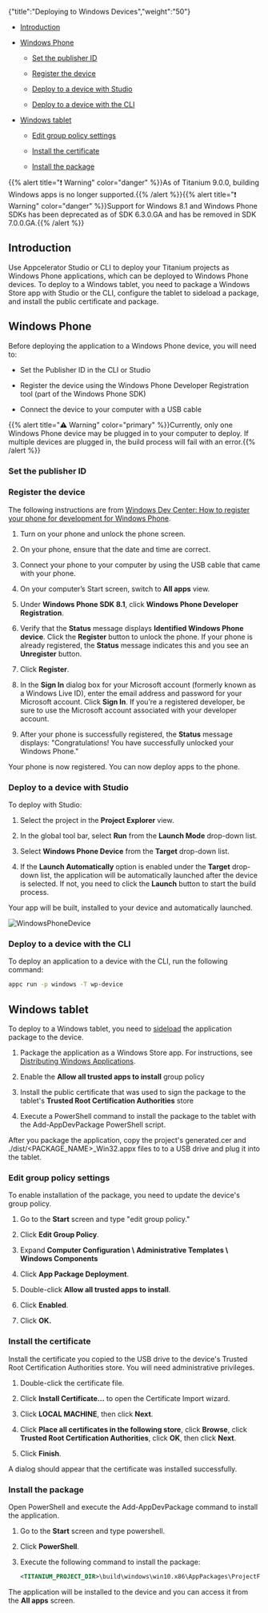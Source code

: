 {"title":"Deploying to Windows Devices","weight":"50"}

* [Introduction](#introduction)

* [Windows Phone](#windows-phone)

    * [Set the publisher ID](#set-the-publisher-id)

    * [Register the device](#register-the-device)

    * [Deploy to a device with Studio](#deploy-to-a-device-with-studio)

    * [Deploy to a device with the CLI](#deploy-to-a-device-with-the-cli)

* [Windows tablet](#windows-tablet)

    * [Edit group policy settings](#edit-group-policy-settings)

    * [Install the certificate](#install-the-certificate)

    * [Install the package](#install-the-package)

{{% alert title="❗️ Warning" color="danger" %}}As of Titanium 9.0.0, building Windows apps is no longer supported.{{% /alert %}}{{% alert title="❗️ Warning" color="danger" %}}Support for Windows 8.1 and Windows Phone SDKs has been deprecated as of SDK 6.3.0.GA and has be removed in SDK 7.0.0.GA.{{% /alert %}}

## Introduction

Use Appcelerator Studio or CLI to deploy your Titanium projects as Windows Phone applications, which can be deployed to Windows Phone devices. To deploy to a Windows tablet, you need to package a Windows Store app with Studio or the CLI, configure the tablet to sideload a package, and install the public certificate and package.

## Windows Phone

Before deploying the application to a Windows Phone device, you will need to:

* Set the Publisher ID in the CLI or Studio

* Register the device using the Windows Phone Developer Registration tool (part of the Windows Phone SDK)

* Connect the device to your computer with a USB cable

{{% alert title="⚠️ Warning" color="primary" %}}Currently, only one Windows Phone device may be plugged in to your computer to deploy. If multiple devices are plugged in, the build process will fail with an error.{{% /alert %}}

### Set the publisher ID

### Register the device

The following instructions are from [Windows Dev Center: How to register your phone for development for Windows Phone](https://msdn.microsoft.com/en-us/library/windows/apps/ff769508(v=vs.105).aspx).

1. Turn on your phone and unlock the phone screen.

2. On your phone, ensure that the date and time are correct.

3. Connect your phone to your computer by using the USB cable that came with your phone.

4. On your computer’s Start screen, switch to **All apps** view.

5. Under **Windows Phone SDK 8.1**, click **Windows Phone Developer Registration**.

6. Verify that the **Status** message displays **Identified Windows Phone device**. Click the **Register** button to unlock the phone. If your phone is already registered, the **Status** message indicates this and you see an **Unregister** button.

7. Click **Register**.

8. In the **Sign In** dialog box for your Microsoft account (formerly known as a Windows Live ID), enter the email address and password for your Microsoft account. Click **Sign In**. If you’re a registered developer, be sure to use the Microsoft account associated with your developer account.

9. After your phone is successfully registered, the **Status** message displays: "Congratulations! You have successfully unlocked your Windows Phone."

Your phone is now registered. You can now deploy apps to the phone.

### Deploy to a device with Studio

To deploy with Studio:

1. Select the project in the **Project Explorer** view.

2. In the global tool bar, select **Run** from the **Launch Mode** drop-down list.

3. Select **Windows Phone Device** from the **Target** drop-down list.

4. If the **Launch Automatically** option is enabled under the **Target** drop-down list, the application will be automatically launched after the device is selected. If not, you need to click the **Launch** button to start the build process.

Your app will be built, installed to your device and automatically launched.

![WindowsPhoneDevice](/Images/appc/download/attachments/43308601/WindowsPhoneDevice.png)

### Deploy to a device with the CLI

To deploy an application to a device with the CLI, run the following command:

```bash
appc run -p windows -T wp-device
```

## Windows tablet

To deploy to a Windows tablet, you need to [sideload](https://technet.microsoft.com/en-us/windows/jj874388.aspx) the application package to the device.

1. Package the application as a Windows Store app. For instructions, see [Distributing Windows Applications](/docs/appc/Titanium_SDK/Titanium_SDK_Guide/Preparing_for_Distribution/Distributing_Windows_Applications/).

2. Enable the **Allow all trusted apps to install** group policy

3. Install the public certificate that was used to sign the package to the tablet's **Trusted Root Certification Authorities** store

4. Execute a PowerShell command to install the package to the tablet with the Add-AppDevPackage PowerShell script.

After you package the application, copy the project's generated.cer and ./dist/<PACKAGE\_NAME>\_Win32.appx files to to a USB drive and plug it into the tablet.

### Edit group policy settings

To enable installation of the package, you need to update the device's group policy.

1. Go to the **Start** screen and type "edit group policy."

2. Click **Edit Group Policy**.

3. Expand **Computer Configuration \\** **Administrative Templates \\** **Windows Components**

4. Click **App Package Deployment**.

5. Double-click **Allow all trusted apps to install**.

6. Click **Enabled**.

7. Click **OK.**

### Install the certificate

Install the certificate you copied to the USB drive to the device's Trusted Root Certification Authorities store. You will need administrative privileges.

1. Double-click the certificate file.

2. Click **Install Certificate...** to open the Certificate Import wizard.

3. Click **LOCAL MACHINE**, then click **Next**.

4. Click **Place all certificates in the following store**, click **Browse**, click **Trusted Root Certification Authorities**, click **OK**, then click **Next**.

5. Click **Finish**.

A dialog should appear that the certificate was installed successfully.

### Install the package

Open PowerShell and execute the Add-AppDevPackage command to install the application.

1. Go to the **Start** screen and type powershell.

2. Click **PowerShell**.

3. Execute the following command to install the package:

    ```xml
    <TITANIUM_PROJECT_DIR>\build\windows\win10.x86\AppPackages\ProjectFolder\<PACKAGE_NAME>\Add-AppDevPackage.ps1
    ```

The application will be installed to the device and you can access it from the **All apps** screen.
